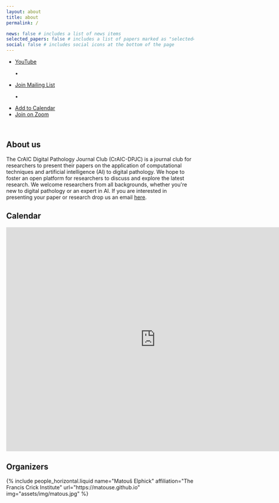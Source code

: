 ```yaml
---
layout: about
title: about
permalink: /

news: false # includes a list of news items
selected_papers: false # includes a list of papers marked as "selected={true}"
social: false # includes social icons at the bottom of the page
---
```

<div class="post">
<div class="tag-category-list">
<ul class="p-0 m-0">
    <li>
      <i class="fa-solid fa-hashtag fa-sm"></i> <a href="https://www.youtube.com/@CrAIC-DPJC">YouTube</a>
    </li>
    <p>&bull;</p>
    <li>
      <i class="fa-solid fa-hashtag fa-sm"></i> <a href="https://groups.google.com/g/craic_dpjc">Join Mailing List</a>
    </li>
    <p>&bull;</p>
    <li>
      <i class="fa-solid fa-hashtag fa-sm"></i> <a href="https://calendar.google.com/calendar/u/0?cid=NTkxMzBkZDRkOTJkY2EzN2FlY2E0MGRhMzdhMDFiYWM1MmJiOTVmMWZmYjdiOGZhYmIwNTBlMTFkMGI0MWIzMkBncm91cC5jYWxlbmRhci5nb29nbGUuY29t
    ">Add to Calendar</a>
    </li>
    <li>
      <i class="fa-solid fa-hashtag fa-sm"></i> <a href="https://crick.zoom.us/j/62801484364?pwd=nUP0drAfhMJNILcZJkGeSpr5DObAKU.1">Join on Zoom</a>
    </li>
</ul>
</div>
<br>
</div>

## About us
The CrAIC Digital Pathology Journal Club (CrAIC-DPJC) is a journal club for researchers to present their papers on the
application of computational techniques and artificial intelligence (AI) to digital pathology. We hope to foster an open 
platform for researchers to discuss and explore the latest research. We welcome researchers from all backgrounds, 
whether you're new to digital pathology or an expert in AI. If you are interested in presenting your paper 
or research drop us an email [here](matous.elphick@crick.ac.uk).

## Calendar

<iframe src="https://calendar.google.com/calendar/embed?src=59130dd4d92dca37aeca40da37a01bac52bb95f1ffb7b8fabb050e11d0b41b32%40group.calendar.google.com&ctz=Europe%2FLondon" style="border: 0" width="800" height="600" frameborder="0" scrolling="no"></iframe>

## Organizers
<div class="row row-cols-2 projects pt-3 pb-3">
  {% include people_horizontal.liquid name="Matouš Elphick" affiliation="The Francis Crick Institute" url="https://matouse.github.io" img="assets/img/matous.jpg" %}
</div>
